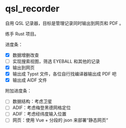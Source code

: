 # qsl_recorder

自用 QSL 记录器，目标是管理记录同时输出到网页和 PDF 。

练手 Rust 项目。

进度条：

- [x] 数据增删改查
- [ ] 实现搜索视图，筛选 EYEBALL 和其他的记录
- [x] 输出到网页
- [x] 输出成 Typst 文件，各位自行找编译器输出成 PDF 吧
- [x] 输出成 AIDF 文件

附加进度条：

- [ ] 数据结构：考虑卫星
- [ ] ADIF：考虑梅登黑德网格定位
- [ ] ADIF：考虑经纬度输入位置
- [ ] 网页：使用 Vue + 分段的 json 来部署“静态网页“